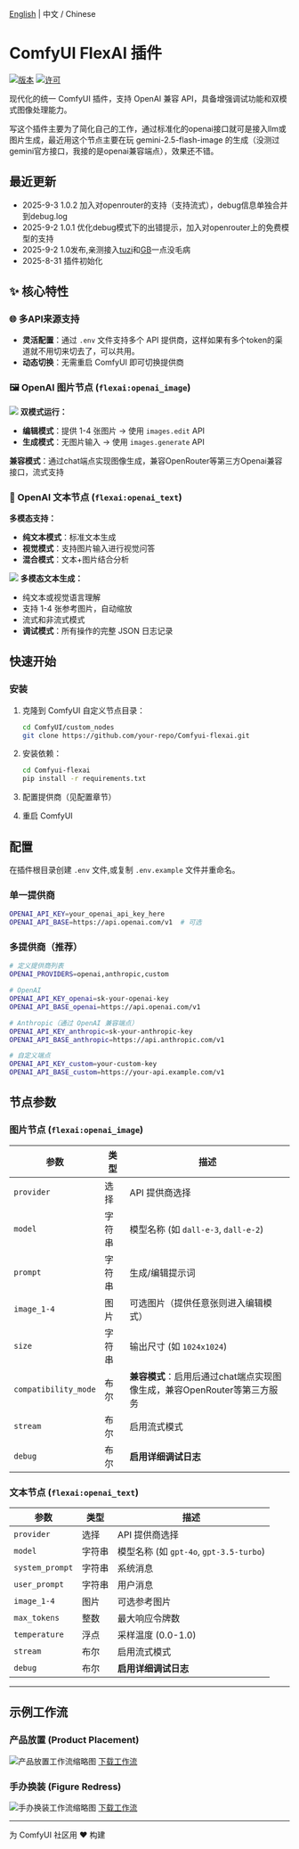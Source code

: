 <!-- 双语链接 -->
[English](README.md) | 中文 / Chinese

# ComfyUI FlexAI 插件

[![版本](https://img.shields.io/badge/版本-1.0.2-blue.svg)](https://github.com/your-repo/Comfyui-flexai)
[![许可](https://img.shields.io/badge/许可-MIT-green.svg)](LICENSE)

现代化的统一 ComfyUI 插件，支持 OpenAI 兼容 API，具备增强调试功能和双模式图像处理能力。

写这个插件主要为了简化自己的工作，通过标准化的openai接口就可是接入llm或图片生成，最近用这个节点主要在玩 gemini-2.5-flash-image 的生成（没测过gemini官方接口，我接的是openai兼容端点），效果还不错。

## 最近更新
- 2025-9-3 1.0.2 加入对openrouter的支持（支持流式），debug信息单独合并到debug.log
- 2025-9-2 1.0.1 优化debug模式下的出错提示，加入对openrouter上的免费模型的支持
- 2025-9-2 1.0发布,亲测接入[tuzi](https://api.tu-zi.com/)和[GB](https://github.com/snailyp/gemini-balance)一点没毛病
- 2025-8-31 插件初始化  

## ✨ 核心特性

### 🌐 多API来源支持
- **灵活配置**：通过 `.env` 文件支持多个 API 提供商，这样如果有多个token的渠道就不用切来切去了，可以共用。
- **动态切换**：无需重启 ComfyUI 即可切换提供商

### 🖼️ OpenAI 图片节点 (`flexai:openai_image`)
![](thumb/flexai-image-node.jpg)
**双模式运行：**
- **编辑模式**：提供 1-4 张图片 → 使用 `images.edit` API
- **生成模式**：无图片输入 → 使用 `images.generate` API

**兼容模式**：通过chat端点实现图像生成，兼容OpenRouter等第三方Openai兼容接口，流式支持



### 💬 OpenAI 文本节点 (`flexai:openai_text`)
**多模态支持：**
- **纯文本模式**：标准文本生成
- **视觉模式**：支持图片输入进行视觉问答
- **混合模式**：文本+图片结合分析

![](thumb/flexai-text-node.jpg)
**多模态文本生成：**
- 纯文本或视觉语言理解
- 支持 1-4 张参考图片，自动缩放
- 流式和非流式模式
- **调试模式**：所有操作的完整 JSON 日志记录

## 快速开始

### 安装

1. 克隆到 ComfyUI 自定义节点目录：
   ```bash
   cd ComfyUI/custom_nodes
   git clone https://github.com/your-repo/Comfyui-flexai.git
   ```

2. 安装依赖：
   ```bash
   cd Comfyui-flexai
   pip install -r requirements.txt
   ```

3. 配置提供商（见配置章节）
4. 重启 ComfyUI

## 配置

在插件根目录创建 `.env` 文件,或复制 `.env.example` 文件并重命名。

### 单一提供商
```bash
OPENAI_API_KEY=your_openai_api_key_here
OPENAI_API_BASE=https://api.openai.com/v1  # 可选
```

### 多提供商（推荐）
```bash
# 定义提供商列表
OPENAI_PROVIDERS=openai,anthropic,custom

# OpenAI
OPENAI_API_KEY_openai=sk-your-openai-key
OPENAI_API_BASE_openai=https://api.openai.com/v1

# Anthropic（通过 OpenAI 兼容端点）
OPENAI_API_KEY_anthropic=sk-your-anthropic-key  
OPENAI_API_BASE_anthropic=https://api.anthropic.com/v1

# 自定义端点
OPENAI_API_KEY_custom=your-custom-key
OPENAI_API_BASE_custom=https://your-api.example.com/v1
```


## 节点参数

### 图片节点 (`flexai:openai_image`)

| 参数 | 类型 | 描述 |
|------|------|------|
| `provider` | 选择 | API 提供商选择 |
| `model` | 字符串 | 模型名称 (如 `dall-e-3`, `dall-e-2`) |
| `prompt` | 字符串 | 生成/编辑提示词 |
| `image_1-4` | 图片 | 可选图片（提供任意张则进入编辑模式） |
| `size` | 字符串 | 输出尺寸 (如 `1024x1024`) |
| `compatibility_mode` | 布尔 | **兼容模式**：启用后通过chat端点实现图像生成，兼容OpenRouter等第三方服务 |
| `stream` | 布尔 | 启用流式模式 |
| `debug` | 布尔 | **启用详细调试日志** |

### 文本节点 (`flexai:openai_text`)

| 参数 | 类型 | 描述 |
|------|------|------|
| `provider` | 选择 | API 提供商选择 |
| `model` | 字符串 | 模型名称 (如 `gpt-4o`, `gpt-3.5-turbo`) |
| `system_prompt` | 字符串 | 系统消息 |
| `user_prompt` | 字符串 | 用户消息 |
| `image_1-4` | 图片 | 可选参考图片 |
| `max_tokens` | 整数 | 最大响应令牌数 |
| `temperature` | 浮点 | 采样温度 (0.0-1.0) |
| `stream` | 布尔 | 启用流式模式 |
| `debug` | 布尔 | **启用详细调试日志** |

---

## 示例工作流

### 产品放置 (Product Placement)
![产品放置工作流缩略图](workflows/flexai-product-placement.jpg)
[下载工作流](workflows/flexai-product-placement.json)

### 手办换装 (Figure Redress)
![手办换装工作流缩略图](workflows/flexai-figure-redress.jpg)
[下载工作流](workflows/flexai-figure-redress.json)

---

为 ComfyUI 社区用 ❤️ 构建
